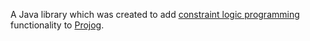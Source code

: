 A Java library which was created to add [constraint logic programming](https://en.wikipedia.org/wiki/Constraint_logic_programming) functionality to [Projog](http://projog.org "Prolog interpreter for Java").
